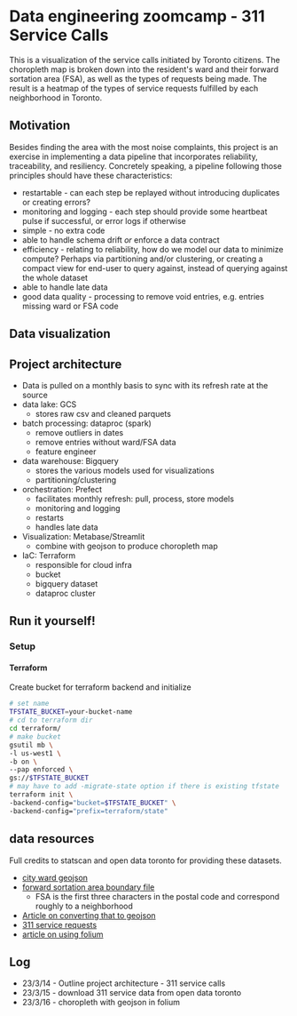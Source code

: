 # Data engineering zoomcamp - 311 Service Calls

This is a visualization of the service calls initiated by Toronto citizens. The choropleth map is broken down into the resident's ward and their forward sortation area (FSA), as well as the types of requests being made. The result is a heatmap of the types of service requests fulfilled by each neighborhood in Toronto.

## Motivation

Besides finding the area with the most noise complaints, this project is an exercise in implementing a data pipeline that incorporates reliability, traceability, and resiliency. Concretely speaking, a pipeline following those principles should have these characteristics:

- restartable - can each step be replayed without introducing duplicates or creating errors?
- monitoring and logging - each step should provide some heartbeat pulse if successful, or error logs if otherwise
- simple - no extra code
- able to handle schema drift *or* enforce a data contract
- efficiency - relating to reliability, how do we model our data to minimize compute? Perhaps via partitioning and/or clustering, or creating a compact view for end-user to query against, instead of querying against the whole dataset
- able to handle late data
- good data quality - processing to remove void entries, e.g. entries missing ward or FSA code

## Data visualization


## Project architecture

- Data is pulled on a monthly basis to sync with its refresh rate at the source
- data lake: GCS
    - stores raw csv and cleaned parquets
- batch processing: dataproc (spark)
    - remove outliers in dates
    - remove entries without ward/FSA data
    - feature engineer
- data warehouse: Bigquery
    - stores the various models used for visualizations
    - partitioning/clustering
- orchestration: Prefect
    - facilitates monthly refresh: pull, process, store models
    - monitoring and logging
    - restarts
    - handles late data
- Visualization: Metabase/Streamlit
    - combine with geojson to produce choropleth map
- IaC: Terraform
    - responsible for cloud infra
    - bucket
    - bigquery dataset
    - dataproc cluster

## Run it yourself!

### Setup

#### Terraform

Create bucket for terraform backend and initialize

```bash
# set name
TFSTATE_BUCKET=your-bucket-name
# cd to terraform dir
cd terraform/
# make bucket
gsutil mb \
-l us-west1 \
-b on \
--pap enforced \
gs://$TFSTATE_BUCKET
# may have to add -migrate-state option if there is existing tfstate
terraform init \
-backend-config="bucket=$TFSTATE_BUCKET" \
-backend-config="prefix=terraform/state"
```

## data resources

Full credits to statscan and open data toronto for providing these datasets.

- [city ward geojson](https://open.toronto.ca/dataset/city-wards/)
- [forward sortation area boundary file](https://www12.statcan.gc.ca/census-recensement/2011/geo/bound-limit/bound-limit-2016-eng.cfm)
    - FSA is the first three characters in the postal code and correspond roughly to a neighborhood
- [Article on converting that to geojson](https://medium.com/dataexplorations/generating-geojson-file-for-toronto-fsas-9b478a059f04)
- [311 service requests](https://open.toronto.ca/dataset/311-service-requests-customer-initiated/)
- [article on using folium](https://realpython.com/python-folium-web-maps-from-data/)


## Log

- 23/3/14 - Outline project architecture - 311 service calls
- 23/3/15 - download 311 service data from open data toronto
- 23/3/16 - choropleth with geojson in folium

